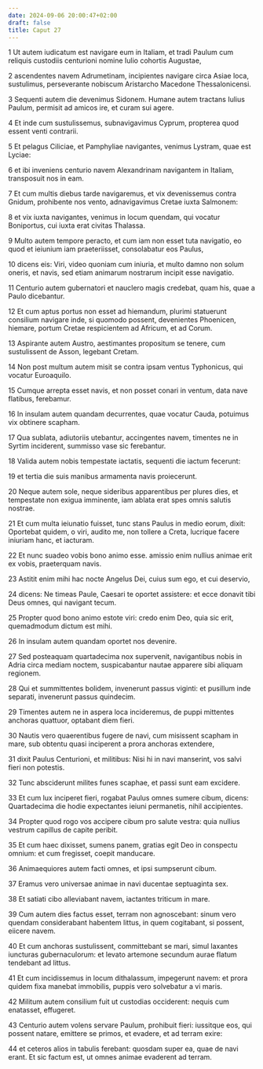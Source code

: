 ```yaml
---
date: 2024-09-06 20:00:47+02:00
draft: false
title: Caput 27
---
```





1 Ut autem iudicatum est navigare eum in Italiam, et tradi Paulum cum reliquis custodiis centurioni nomine Iulio cohortis Augustae,

2 ascendentes navem Adrumetinam, incipientes navigare circa Asiae loca, sustulimus, perseverante nobiscum Aristarcho Macedone Thessalonicensi.

3 Sequenti autem die devenimus Sidonem. Humane autem tractans Iulius Paulum, permisit ad amicos ire, et curam sui agere.

4 Et inde cum sustulissemus, subnavigavimus Cyprum, propterea quod essent venti contrarii.

5 Et pelagus Ciliciae, et Pamphyliae navigantes, venimus Lystram, quae est Lyciae:

6 et ibi inveniens centurio navem Alexandrinam navigantem in Italiam, transposuit nos in eam.

7 Et cum multis diebus tarde navigaremus, et vix devenissemus contra Gnidum, prohibente nos vento, adnavigavimus Cretae iuxta Salmonem:

8 et vix iuxta navigantes, venimus in locum quendam, qui vocatur Boniportus, cui iuxta erat civitas Thalassa.

9 Multo autem tempore peracto, et cum iam non esset tuta navigatio, eo quod et ieiunium iam praeteriisset, consolabatur eos Paulus,

10 dicens eis: Viri, video quoniam cum iniuria, et multo damno non solum oneris, et navis, sed etiam animarum nostrarum incipit esse navigatio.

11 Centurio autem gubernatori et nauclero magis credebat, quam his, quae a Paulo dicebantur.

12 Et cum aptus portus non esset ad hiemandum, plurimi statuerunt consilium navigare inde, si quomodo possent, devenientes Phoenicen, hiemare, portum Cretae respicientem ad Africum, et ad Corum.

13 Aspirante autem Austro, aestimantes propositum se tenere, cum sustulissent de Asson, legebant Cretam.

14 Non post multum autem misit se contra ipsam ventus Typhonicus, qui vocatur Euroaquilo.

15 Cumque arrepta esset navis, et non posset conari in ventum, data nave flatibus, ferebamur.

16 In insulam autem quandam decurrentes, quae vocatur Cauda, potuimus vix obtinere scapham.

17 Qua sublata, adiutoriis utebantur, accingentes navem, timentes ne in Syrtim inciderent, summisso vase sic ferebantur.

18 Valida autem nobis tempestate iactatis, sequenti die iactum fecerunt:

19 et tertia die suis manibus armamenta navis proiecerunt.

20 Neque autem sole, neque sideribus apparentibus per plures dies, et tempestate non exigua imminente, iam ablata erat spes omnis salutis nostrae.

21 Et cum multa ieiunatio fuisset, tunc stans Paulus in medio eorum, dixit: Oportebat quidem, o viri, audito me, non tollere a Creta, lucrique facere iniuriam hanc, et iacturam.

22 Et nunc suadeo vobis bono animo esse. amissio enim nullius animae erit ex vobis, praeterquam navis.

23 Astitit enim mihi hac nocte Angelus Dei, cuius sum ego, et cui deservio,

24 dicens: Ne timeas Paule, Caesari te oportet assistere: et ecce donavit tibi Deus omnes, qui navigant tecum.

25 Propter quod bono animo estote viri: credo enim Deo, quia sic erit, quemadmodum dictum est mihi.

26 In insulam autem quandam oportet nos devenire.

27 Sed posteaquam quartadecima nox supervenit, navigantibus nobis in Adria circa mediam noctem, suspicabantur nautae apparere sibi aliquam regionem.

28 Qui et summittentes bolidem, invenerunt passus viginti: et pusillum inde separati, invenerunt passus quindecim.

29 Timentes autem ne in aspera loca incideremus, de puppi mittentes anchoras quattuor, optabant diem fieri.

30 Nautis vero quaerentibus fugere de navi, cum misissent scapham in mare, sub obtentu quasi inciperent a prora anchoras extendere,

31 dixit Paulus Centurioni, et militibus: Nisi hi in navi manserint, vos salvi fieri non potestis.

32 Tunc absciderunt milites funes scaphae, et passi sunt eam excidere.

33 Et cum lux inciperet fieri, rogabat Paulus omnes sumere cibum, dicens: Quartadecima die hodie expectantes ieiuni permanetis, nihil accipientes.

34 Propter quod rogo vos accipere cibum pro salute vestra: quia nullius vestrum capillus de capite peribit.

35 Et cum haec dixisset, sumens panem, gratias egit Deo in conspectu omnium: et cum fregisset, coepit manducare.

36 Animaequiores autem facti omnes, et ipsi sumpserunt cibum.

37 Eramus vero universae animae in navi ducentae septuaginta sex.

38 Et satiati cibo alleviabant navem, iactantes triticum in mare.

39 Cum autem dies factus esset, terram non agnoscebant: sinum vero quendam considerabant habentem littus, in quem cogitabant, si possent, eiicere navem.

40 Et cum anchoras sustulissent, committebant se mari, simul laxantes iuncturas gubernaculorum: et levato artemone secundum aurae flatum tendebant ad littus.

41 Et cum incidissemus in locum dithalassum, impegerunt navem: et prora quidem fixa manebat immobilis, puppis vero solvebatur a vi maris.

42 Militum autem consilium fuit ut custodias occiderent: nequis cum enatasset, effugeret.

43 Centurio autem volens servare Paulum, prohibuit fieri: iussitque eos, qui possent natare, emittere se primos, et evadere, et ad terram exire:

44 et ceteros alios in tabulis ferebant: quosdam super ea, quae de navi erant. Et sic factum est, ut omnes animae evaderent ad terram.

